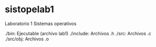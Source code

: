 # sistopelab1
Laboratorio 1 Sistemas operativos

./bin: Ejecutable (archivo lab1)
./include: Archivos .h
./src: Archivos .c
./src/obj: Archivos .o 